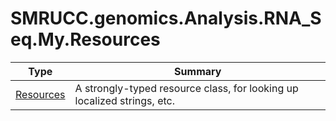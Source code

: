 ﻿
# SMRUCC.genomics.Analysis.RNA_Seq.My.Resources

|Type|Summary|
|----|-------|
|[Resources](./Resources.md)|A strongly-typed resource class, for looking up localized strings, etc.|


